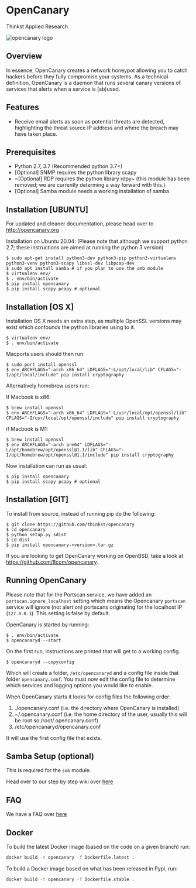 OpenCanary
=================
Thinkst Applied Research

![opencanary logo](docs/logo.png)

Overview
----------

In essence, OpenCanary creates a network honeypot allowing you to catch hackers before they fully compromise your systems. As a technical definition, OpenCanary is a daemon that runs several canary versions of services that alerts when a service is (ab)used.

Features
----------

* Receive email alerts as soon as potential threats are detected, highlighting the threat source IP address and where the breach may have taken place.

Prerequisites
----------------

* Python 2.7, 3.7 (Recommended python 3.7+)
* [Optional] SNMP requires the python library scapy
* ~[Optional] RDP requires the python library rdpy~ (this module has been removed; we are currently determing a way forward with this.)
* [Optional] Samba module needs a working installation of samba

Installation [UBUNTU]
----------

For updated and cleaner documentation, please head over to http://opencanary.org

Installation on Ubuntu 20.04:
(Please note that although we support python 2.7; these instructions are aimed at running the python 3 version)

```
$ sudo apt-get install python3-dev python3-pip python3-virtualenv python3-venv python3-scapy libssl-dev libpcap-dev
$ sudo apt install samba # if you plan to use the smb module
$ virtualenv env/
$ . env/bin/activate
$ pip install opencanary
$ pip install scapy pcapy # optional
```
Installation [OS X]
----------

Installation OS X needs an extra step, as multiple OpenSSL versions
may exist which confounds the python libraries using to it.

```
$ virtualenv env/
$ . env/bin/activate
```

Macports users should then run:
```
$ sudo port install openssl
$ env ARCHFLAGS="-arch x86_64" LDFLAGS="-L/opt/local/lib" CFLAGS="-I/opt/local/include" pip install cryptography
```

Alternatively homebrew users run:

If Macbook is x86:
````
$ brew install openssl
$ env ARCHFLAGS="-arch x86_64" LDFLAGS="-L/usr/local/opt/openssl/lib" CFLAGS="-I/usr/local/opt/openssl/include" pip install cryptography
````

if Macbook is M1:
```
$ brew install openssl
$ env ARCHFLAGS="-arch arm64" LDFLAGS="-L/opt/homebrew/opt/openssl@1.1/lib" CFLAGS="-I/opt/homebrew/opt/openssl@1.1/include" pip install cryptography
```

Now installation can run as usual:
```
$ pip install opencanary
$ pip install scapy pcapy # optional
```
Installation [GIT]
----------

To install from source, instead of running pip do the following:

```
$ git clone https://github.com/thinkst/opencanary
$ cd opencanary
$ python setup.py sdist
$ cd dist
$ pip install opencanary-<version>.tar.gz
```

If you are looking to get OpenCanary working on OpenBSD, take a look at https://github.com/8com/opencanary.

Running OpenCanary
----
Please note that for the Portscan service, we have added an `portscan.ignore_localhost` setting which means the Opencanary `portscan` service will ignore (not alert on) portscans originating for the localhost IP (`127.0.0.1`). This setting is false by default.

OpenCanary is started by running:

```
$ . env/bin/activate
$ opencanaryd --start
```

On the first run, instructions are printed that will get to a working config.

```
$ opencanaryd --copyconfig
```

Which will create a folder, `/etc/opencanaryd` and a config file inside that folder `opencanary.conf`. You must now edit the config file to determine which services and logging options you would like to enable.

When OpenCanary starts it looks for config files the following order:

1. ./opencanary.conf (i.e. the directory where OpenCanary is installed)
2. ~/.opencanary.conf (i.e. the home directory of the user, usually this will be root so /root/.opencanary.conf)
3. /etc/opencanaryd/opencanary.conf

It will use the first config file that exists.

Samba Setup (optional)
----------------------
This is required for the `smb` module.

Head over to our step by step wiki over [here](https://github.com/thinkst/opencanary/wiki/Opencanary-and-Samba)

FAQ
---
We have a FAQ over [here](https://github.com/thinkst/opencanary/wiki)

Docker
----------------

To build the latest Docker image (based on the code on a given branch) run:

```bash
docker build -t opencanary -f Dockerfile.latest .
```

To build a Docker image based on what has been released in Pypi, run:

```bash
docker build -t opencanary -f Dockerfile.stable .
```
